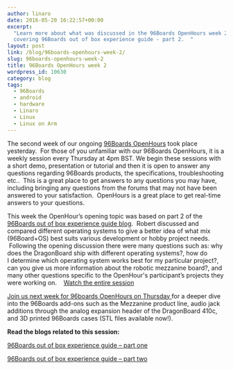 ```yaml
---
author: linaro
date: 2016-05-20 16:22:57+00:00
excerpt:
  "Learn more about what was discussed in the 96Boards OpenHours week 2 session
  covering 96Boards out of box experience guide - part 2.  "
layout: post
link: /blog/96boards-openhours-week-2/
slug: 96boards-openhours-week-2
title: 96Boards OpenHours week 2
wordpress_id: 10630
category: blog
tags:
  - 96Boards
  - android
  - hardware
  - Linaro
  - Linux
  - Linux on Arm
---
```


The second week of our ongoing [96Boards OpenHours](http://www.96boards.org/openhours/) took place yesterday.  For those of you unfamiliar with our 96Boards OpenHours, it is a weekly session every Thursday at 4pm BST. We begin these sessions with a short demo, presentation or tutorial and then it is open to answer any questions regarding 96Boards products, the specifications, troubleshooting etc..  This is a great place to get answers to any questions you may have, including bringing any questions from the forums that may not have been answered to your satisfaction.  OpenHours is a great place to get real-time answers to your questions.

This week the OpenHour’s opening topic was based on part 2 of the [96Boards out of box experience guide blog](http://www.96boards.org/blog/96boards-box-experience-guide-2/).  Robert discussed and compared different operating systems to give a better idea of what mix (96Board+OS) best suits various development or hobby project needs.  Following the opening discussion there were many questions such as: why does the DragonBoard ship with different operating systems?, how do I determine which operating system works best for my particular project?, can you give us more information about the robotic mezzanine board?, and many other questions specific to the OpenHour's participant’s projects they were working on.    [Watch the entire session](https://www.youtube.com/playlist?list=PL-NF6S9MM_W1QBjUc2B5Pg502bz7qslxk)

[Join us next week for 96boards OpenHours on Thursday ](https://www.96boards.org/openhours/)for a deeper dive into the 96Boards add-ons such as the Mezzanine product line, audio jack additions through the analog expansion header of the DragonBoard 410c, and 3D printed 96Boards cases (STL files available now!).

**Read the blogs related to this session:**

[96Boards out of box experience guide – part one](http://www.96boards.org/blog/96boards-box-experience-guide-1/)

[96Boards out of box experience guide – part two](http://www.96boards.org/blog/96boards-box-experience-guide-2/)
